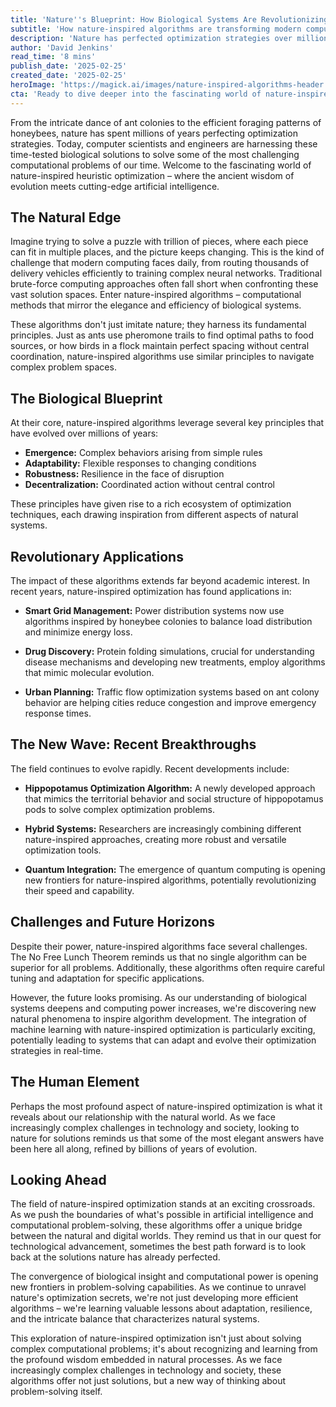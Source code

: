 ```yaml
---
title: 'Nature''s Blueprint: How Biological Systems Are Revolutionizing Complex Problem-Solving in AI'
subtitle: 'How nature-inspired algorithms are transforming modern computing'
description: 'Nature has perfected optimization strategies over millions of years, and now computer scientists are harnessing these biological solutions to solve complex computational problems. From ant colony algorithms to quantum computing applications, discover how nature-inspired optimization is revolutionizing artificial intelligence and problem-solving across industries.'
author: 'David Jenkins'
read_time: '8 mins'
publish_date: '2025-02-25'
created_date: '2025-02-25'
heroImage: 'https://magick.ai/images/nature-inspired-algorithms-header.jpg'
cta: 'Ready to dive deeper into the fascinating world of nature-inspired algorithms? Follow us on LinkedIn for regular updates on cutting-edge developments in AI optimization and computational innovation.'
---
```


From the intricate dance of ant colonies to the efficient foraging patterns of honeybees, nature has spent millions of years perfecting optimization strategies. Today, computer scientists and engineers are harnessing these time-tested biological solutions to solve some of the most challenging computational problems of our time. Welcome to the fascinating world of nature-inspired heuristic optimization – where the ancient wisdom of evolution meets cutting-edge artificial intelligence.

## The Natural Edge

Imagine trying to solve a puzzle with trillion of pieces, where each piece can fit in multiple places, and the picture keeps changing. This is the kind of challenge that modern computing faces daily, from routing thousands of delivery vehicles efficiently to training complex neural networks. Traditional brute-force computing approaches often fall short when confronting these vast solution spaces. Enter nature-inspired algorithms – computational methods that mirror the elegance and efficiency of biological systems.

These algorithms don't just imitate nature; they harness its fundamental principles. Just as ants use pheromone trails to find optimal paths to food sources, or how birds in a flock maintain perfect spacing without central coordination, nature-inspired algorithms use similar principles to navigate complex problem spaces.

## The Biological Blueprint

At their core, nature-inspired algorithms leverage several key principles that have evolved over millions of years:

- **Emergence:** Complex behaviors arising from simple rules
- **Adaptability:** Flexible responses to changing conditions
- **Robustness:** Resilience in the face of disruption
- **Decentralization:** Coordinated action without central control

These principles have given rise to a rich ecosystem of optimization techniques, each drawing inspiration from different aspects of natural systems.

## Revolutionary Applications

The impact of these algorithms extends far beyond academic interest. In recent years, nature-inspired optimization has found applications in:

- **Smart Grid Management:** Power distribution systems now use algorithms inspired by honeybee colonies to balance load distribution and minimize energy loss.

- **Drug Discovery:** Protein folding simulations, crucial for understanding disease mechanisms and developing new treatments, employ algorithms that mimic molecular evolution.

- **Urban Planning:** Traffic flow optimization systems based on ant colony behavior are helping cities reduce congestion and improve emergency response times.

## The New Wave: Recent Breakthroughs

The field continues to evolve rapidly. Recent developments include:

- **Hippopotamus Optimization Algorithm:** A newly developed approach that mimics the territorial behavior and social structure of hippopotamus pods to solve complex optimization problems.

- **Hybrid Systems:** Researchers are increasingly combining different nature-inspired approaches, creating more robust and versatile optimization tools.

- **Quantum Integration:** The emergence of quantum computing is opening new frontiers for nature-inspired algorithms, potentially revolutionizing their speed and capability.

## Challenges and Future Horizons

Despite their power, nature-inspired algorithms face several challenges. The No Free Lunch Theorem reminds us that no single algorithm can be superior for all problems. Additionally, these algorithms often require careful tuning and adaptation for specific applications.

However, the future looks promising. As our understanding of biological systems deepens and computing power increases, we're discovering new natural phenomena to inspire algorithm development. The integration of machine learning with nature-inspired optimization is particularly exciting, potentially leading to systems that can adapt and evolve their optimization strategies in real-time.

## The Human Element

Perhaps the most profound aspect of nature-inspired optimization is what it reveals about our relationship with the natural world. As we face increasingly complex challenges in technology and society, looking to nature for solutions reminds us that some of the most elegant answers have been here all along, refined by billions of years of evolution.

## Looking Ahead

The field of nature-inspired optimization stands at an exciting crossroads. As we push the boundaries of what's possible in artificial intelligence and computational problem-solving, these algorithms offer a unique bridge between the natural and digital worlds. They remind us that in our quest for technological advancement, sometimes the best path forward is to look back at the solutions nature has already perfected.

The convergence of biological insight and computational power is opening new frontiers in problem-solving capabilities. As we continue to unravel nature's optimization secrets, we're not just developing more efficient algorithms – we're learning valuable lessons about adaptation, resilience, and the intricate balance that characterizes natural systems.

This exploration of nature-inspired optimization isn't just about solving complex computational problems; it's about recognizing and learning from the profound wisdom embedded in natural processes. As we face increasingly complex challenges in technology and society, these algorithms offer not just solutions, but a new way of thinking about problem-solving itself.